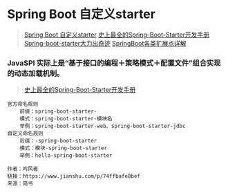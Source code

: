 # Spring Boot 自定义starter

> [Spring Boot 自定义starter](https://www.jianshu.com/p/74ffbafe8bef)
> [史上最全的Spring-Boot-Starter开发手册](https://blog.csdn.net/dupeng0811/article/details/89876444)
> [Spring-boot-starter大力出奇迹](https://www.cnblogs.com/hafiz/p/9163095.html)
> [SpringBoot各类扩展点详解](https://www.cnblogs.com/hafiz/p/9155017.html)


### JavaSPI 实际上是“基于接口的编程＋策略模式＋配置文件”组合实现的动态加载机制。
> [史上最全的Spring-Boot-Starter开发手册](https://blog.csdn.net/dupeng0811/article/details/89876444)

```properties
官方命名规则
    前缀：spring-boot-starter-
    模式：spring-boot-starter-模块名
    举例：spring-boot-starter-web、spring-boot-starter-jdbc
自定义命名规则
    后缀：-spring-boot-starter
    模式：模块-spring-boot-starter
    举例：hello-spring-boot-starter

作者：吟风者
链接：https://www.jianshu.com/p/74ffbafe8bef
来源：简书

```

